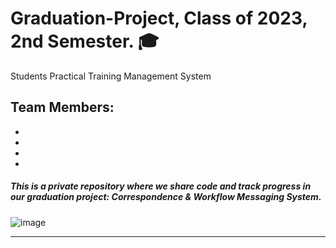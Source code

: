 # Graduation-Project, Class of 2023, 2nd Semester. 🎓
Students Practical Training Management System 


## Team Members: 
-
-
-
-

##### This is a private repository where we share code and track progress in our graduation project: Correspondence & Workflow Messaging System.

![image](https://user-images.githubusercontent.com/54215462/212218105-4dfb32ff-cac3-48d3-ba1b-667112e7f2e3.png)

---
